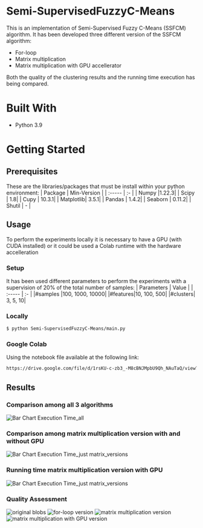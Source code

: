 # Semi-SupervisedFuzzyC-Means

This is an implementation of Semi-Supervised Fuzzy C-Means (SSFCM) algorithm.
It has been developed three different version of the SSFCM algorithm:
* For-loop
* Matrix multiplication
* Matrix multiplication with GPU accellerator

Both the quality of the clustering results and the running time execution has being compared.

# Built With
* Python 3.9


# Getting Started
## Prerequisites
These are the libraries/packages that must be install within your python environment:
| Package | Min-Version |
| :----- | :- |
| Numpy |1.22.3|
| Scipy | 1.8|
| Cupy | 10.3.1|
| Matplotlib| 3.5.1|
| Pandas | 1.4.2|
| Seaborn | 0.11.2|
| Shutil | - |


## Usage
To perform the experiments locally it is necessary to have a GPU (with CUDA installed) or it could be used a Colab runtime with the hardware accelleration 

### Setup 
It has been used different parameters to perform the experiments with a supervision of 20% of the total number of samples:
| Parameters | Value |
| :----- | :- |
|#samples |100, 1000, 10000|
|#features|10, 100, 500|
|#clusters| 3, 5, 10|

### Locally
```sh
$ python Semi-SupervisedFuzzyC-Means/main.py
```
### Google Colab

Using the notebook file available at the following link:

```sh
https://drive.google.com/file/d/1rsKU-c-zb3_-M8cBNJMpbU9Qh_NAuTaQ/view?usp=sharing
```
## Results
### Comparison among all 3 algorithms
![Bar Chart Execution Time_all](Result/output.png)
### Comparison among matrix multiplication version with and without GPU
![Bar Chart Execution Time_just matrix_versions](Result/output2.png)
### Running time matrix multiplication version with GPU
![Bar Chart Execution Time_just matrix_versions](Result/output3.png)

### Quality Assessment
![original blobs](Result/10000_10_5/Original_10000_10_5.png)
![for-loop version](Result/10000_10_5/SSFCM_v1_10000_10_5.png)
![matrix multiplication version](Result/10000_10_5/SSFCM_v2_10000_10_5.png)
![matrix multiplication with GPU version](Result/10000_10_5/SSFCM_v3_10000_10_5.png)
